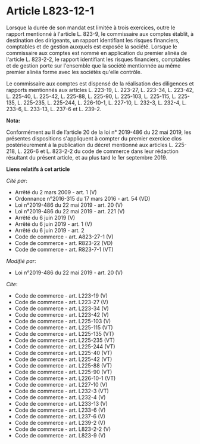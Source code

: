 # Article L823-12-1

Lorsque la durée de son mandat est limitée à trois exercices, outre le rapport mentionné à l'article L. 823-9, le commissaire
aux comptes établit, à destination des dirigeants, un rapport identifiant les risques financiers, comptables et de gestion
auxquels est exposée la société. Lorsque le commissaire aux comptes est nommé en application du premier alinéa de l'article
L. 823-2-2, le rapport identifiant les risques financiers, comptables et de gestion porte sur l'ensemble que la société
mentionnée au même premier alinéa forme avec les sociétés qu'elle contrôle. 

Le commissaire aux comptes est dispensé de la réalisation des diligences et rapports mentionnés aux articles L. 223-19, L.
223-27, L. 223-34, L. 223-42, L. 225-40, L. 225-42, L. 225-88, L. 225-90, L. 225-103, L. 225-115, L. 225-135, L. 225-235, L.
225-244, L. 226-10-1, L. 227-10, L. 232-3, L. 232-4, L. 233-6, L. 233-13, L. 237-6 et L. 239-2.

**Nota:**

Conformément au II de l’article 20 de la loi n° 2019-486 du 22 mai 2019, les présentes dispositions s'appliquent à compter du
premier exercice clos postérieurement à la publication du décret mentionné aux articles L. 225-218, L. 226-6 et L. 823-2-2 du
code de commerce dans leur rédaction résultant du présent article, et au plus tard le 1er septembre 2019.

**Liens relatifs à cet article**

_Cité par_:

  - Arrêté du 2 mars 2009 - art. 1 (V)
  - Ordonnance n°2016-315 du 17 mars 2016 - art. 54 (VD)
  - Loi n°2019-486 du 22 mai 2019 - art. 20 (V)
  - Loi n°2019-486 du 22 mai 2019 - art. 221 (V)
  - Arrêté du 6 juin 2019 (V)
  - Arrêté du 6 juin 2019 - art. 1 (V)
  - Arrêté du 6 juin 2019 - art. 2
  - Code de commerce - art. A823-27-1 (V)
  - Code de commerce - art. R823-22 (VD)
  - Code de commerce - art. R823-7-1 (VT)

_Modifié par_:

  - Loi n°2019-486 du 22 mai 2019 - art. 20 (V)

_Cite_:

  - Code de commerce - art. L223-19 (V)
  - Code de commerce - art. L223-27 (V)
  - Code de commerce - art. L223-34 (V)
  - Code de commerce - art. L223-42 (V)
  - Code de commerce - art. L225-103 (V)
  - Code de commerce - art. L225-115 (VT)
  - Code de commerce - art. L225-135 (VT)
  - Code de commerce - art. L225-235 (VT)
  - Code de commerce - art. L225-244 (VT)
  - Code de commerce - art. L225-40 (VT)
  - Code de commerce - art. L225-42 (VT)
  - Code de commerce - art. L225-88 (VT)
  - Code de commerce - art. L225-90 (VT)
  - Code de commerce - art. L226-10-1 (VT)
  - Code de commerce - art. L227-10 (V)
  - Code de commerce - art. L232-3 (VT)
  - Code de commerce - art. L232-4 (V)
  - Code de commerce - art. L233-13 (V)
  - Code de commerce - art. L233-6 (V)
  - Code de commerce - art. L237-6 (V)
  - Code de commerce - art. L239-2 (V)
  - Code de commerce - art. L823-2-2 (V)
  - Code de commerce - art. L823-9 (V)
